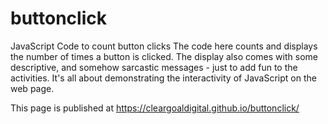 # buttonclick
JavaScript Code to count button clicks
The code here counts and displays the number of times a button is clicked.
The display also comes with some descriptive, and somehow sarcastic messages - just to add fun to the activities.
It's all about demonstrating the interactivity of JavaScript on the web page.


This page is published at https://cleargoaldigital.github.io/buttonclick/